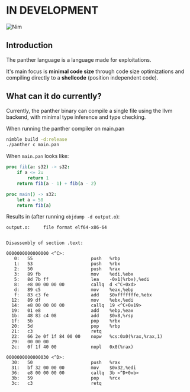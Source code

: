 # IN DEVELOPMENT

![Nim](https://github.com/tontinton/panther/workflows/Nim/badge.svg?branch=master)

## Introduction
The panther language is a language made for exploitations.

It's main focus is **minimal code size** through code size 
optimizations and compiling directly to a **shellcode** (position independent code).

## What can it do currently? 
Currently, the panther binary can compile a single file using the llvm backend, with minimal type inference and type checking.

When running the panther compiler on main.pan
```bash
nimble build -d:release
./panther c main.pan
```

When ``main.pan`` looks like:
```nim
proc fib(a: s32) -> s32:
    if a <= 2:
        return 1
    return fib(a - 1) + fib(a - 2)

proc main() -> s32:
    let a = 50
    return fib(a)
```

Results in (after running `objdump -d output.o`):
```
output.o:     file format elf64-x86-64


Disassembly of section .text:

0000000000000000 <^C>:
   0:   55                      push   %rbp
   1:   53                      push   %rbx
   2:   50                      push   %rax
   3:   89 fb                   mov    %edi,%ebx
   5:   8d 7b ff                lea    -0x1(%rbx),%edi
   8:   e8 00 00 00 00          callq  d <^C+0xd>
   d:   89 c5                   mov    %eax,%ebp
   f:   83 c3 fe                add    $0xfffffffe,%ebx
  12:   89 df                   mov    %ebx,%edi
  14:   e8 00 00 00 00          callq  19 <^C+0x19>
  19:   01 e8                   add    %ebp,%eax
  1b:   48 83 c4 08             add    $0x8,%rsp
  1f:   5b                      pop    %rbx
  20:   5d                      pop    %rbp
  21:   c3                      retq
  22:   66 2e 0f 1f 84 00 00    nopw   %cs:0x0(%rax,%rax,1)
  29:   00 00 00
  2c:   0f 1f 40 00             nopl   0x0(%rax)

0000000000000030 <^D>:
  30:   50                      push   %rax
  31:   bf 32 00 00 00          mov    $0x32,%edi
  36:   e8 00 00 00 00          callq  3b <^D+0xb>
  3b:   59                      pop    %rcx
  3c:   c3                      retq
```